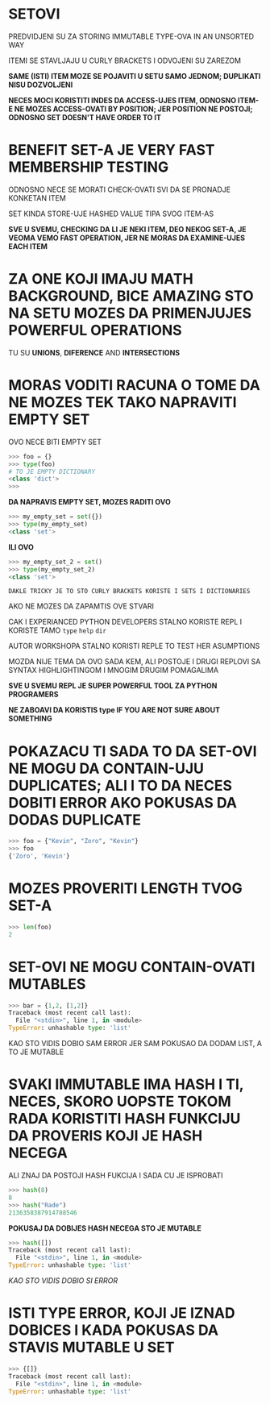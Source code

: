 # SETOVI

PREDVIDJENI SU ZA STORING IMMUTABLE TYPE-OVA IN AN UNSORTED WAY

ITEMI SE STAVLJAJU U CURLY BRACKETS I ODVOJENI SU ZAREZOM

**SAME (ISTI) ITEM MOZE SE POJAVITI U SETU SAMO JEDNOM; DUPLIKATI NISU DOZVOLJENI**

**NECES MOCI KORISTITI INDES DA ACCESS-UJES ITEM, ODNOSNO ITEM-E NE MOZES ACCESS-OVATI BY POSITION; JER POSITION NE POSTOJI; ODNOSNO SET DOESN'T HAVE ORDER TO IT**

# BENEFIT SET-A JE VERY FAST MEMBERSHIP TESTING

ODNOSNO NECE SE MORATI CHECK-OVATI SVI DA SE PRONADJE KONKETAN ITEM

SET KINDA STORE-UJE HASHED VALUE TIPA SVOG ITEM-AS

**SVE U SVEMU, CHECKING DA LI JE NEKI ITEM, DEO NEKOG SET-A, JE VEOMA VEMO FAST OPERATION, JER NE MORAS DA EXAMINE-UJES EACH ITEM**

# ZA ONE KOJI IMAJU MATH BACKGROUND, BICE AMAZING STO NA SETU MOZES DA PRIMENJUJES POWERFUL OPERATIONS

TU SU **UNIONS**, **DIFERENCE** AND **INTERSECTIONS**

# MORAS VODITI RACUNA O TOME DA NE MOZES TEK TAKO NAPRAVITI EMPTY SET

OVO NECE BITI EMPTY SET

```py
>>> foo = {}
>>> type(foo)
# TO JE EMPTY DICTIONARY
<class 'dict'>
>>> 
```

**DA NAPRAVIS EMPTY SET, MOZES RADITI OVO**

```py
>>> my_empty_set = set({})
>>> type(my_empty_set)
<class 'set'>
```

**ILI OVO**

```py
>>> my_empty_set_2 = set()
>>> type(my_empty_set_2)
<class 'set'>
```

`DAKLE TRICKY JE TO STO CURLY BRACKETS KORISTE I SETS I DICTIONARIES`

AKO NE MOZES DA ZAPAMTIS OVE STVARI

CAK I EXPERIANCED PYTHON DEVELOPERS STALNO KORISTE REPL I KORISTE TAMO `type` `help` `dir`

AUTOR WORKSHOPA STALNO KORISTI REPLE TO TEST HER ASUMPTIONS

MOZDA NIJE TEMA DA OVO SADA KEM, ALI POSTOJE I DRUGI REPLOVI SA SYNTAX HIGHLIGHTINGOM I MNOGIM DRUGIM POMAGALIMA

**SVE U SVEMU REPL JE SUPER POWERFUL TOOL ZA PYTHON PROGRAMERS**

**NE ZABOAVI DA KORISTIS type IF YOU ARE NOT SURE ABOUT SOMETHING**

# POKAZACU TI SADA TO DA SET-OVI NE MOGU DA CONTAIN-UJU DUPLICATES; ALI I TO DA NECES DOBITI ERROR AKO POKUSAS DA DODAS DUPLICATE

```py
>>> foo = {"Kevin", "Zoro", "Kevin"}
>>> foo
{'Zoro', 'Kevin'}
```

# MOZES PROVERITI LENGTH TVOG SET-A

```py
>>> len(foo)
2
```

# SET-OVI NE MOGU CONTAIN-OVATI MUTABLES

```py
>>> bar = {1,2, [1,2]}
Traceback (most recent call last):
  File "<stdin>", line 1, in <module>
TypeError: unhashable type: 'list'
```
KAO STO VIDIS DOBIO SAM ERROR JER SAM POKUSAO DA DODAM LIST, A TO JE MUTABLE

# SVAKI IMMUTABLE IMA HASH I TI, NECES, SKORO UOPSTE TOKOM RADA KORISTITI HASH FUNKCIJU DA PROVERIS KOJI JE HASH NECEGA

ALI ZNAJ DA POSTOJI HASH FUKCIJA I SADA CU JE ISPROBATI

```py
>>> hash(8)
8
>>> hash("Rade")
2136358387914788546
```

**POKUSAJ DA DOBIJES HASH NECEGA STO JE MUTABLE**

```py
>>> hash([])
Traceback (most recent call last):
  File "<stdin>", line 1, in <module>
TypeError: unhashable type: 'list' 
```

*KAO STO VIDIS DOBIO SI ERROR*

# ISTI TYPE ERROR, KOJI JE IZNAD DOBICES I KADA POKUSAS DA STAVIS MUTABLE U SET

```py
>>> {[]}
Traceback (most recent call last):
  File "<stdin>", line 1, in <module>
TypeError: unhashable type: 'list'
```

